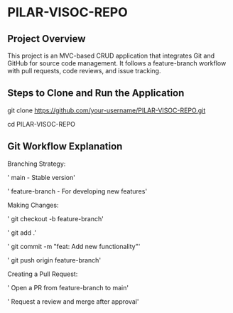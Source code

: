 # PILAR-VISOC-REPO
## Project Overview
This project is an MVC-based CRUD application that integrates Git and GitHub for source code management. It follows a feature-branch workflow with pull requests, code reviews, and issue tracking.

## Steps to Clone and Run the Application
git clone https://github.com/your-username/PILAR-VISOC-REPO.git

cd PILAR-VISOC-REPO

## Git Workflow Explanation
Branching Strategy:

'   main - Stable version'
   
'   feature-branch - For developing new features'
   
Making Changes:

'   git checkout -b feature-branch'
   
'   git add .'
   
'   git commit -m "feat: Add new functionality"'
   
'   git push origin feature-branch'
   
Creating a Pull Request:

'   Open a PR from feature-branch to main'
   
'   Request a review and merge after approval'
